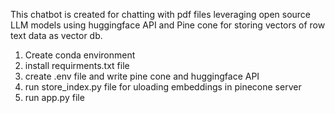 This chatbot is created for chatting with pdf files leveraging open source LLM models using huggingface API and Pine cone for storing vectors of row text data as vector db.





1. Create conda environment
2. install requirments.txt file
3. create .env file and write pine cone and huggingface API
4. run store_index.py file for uloading embeddings in pinecone server
5. run app.py file
